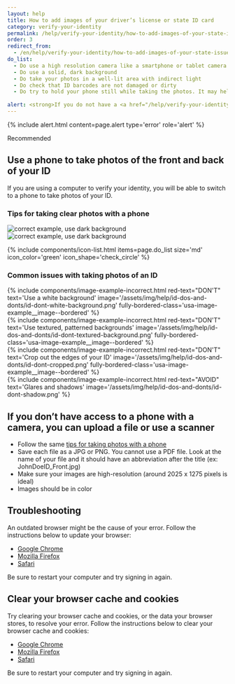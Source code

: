 ```yaml
---
layout: help
title: How to add images of your driver’s license or state ID card
category: verify-your-identity
permalink: /help/verify-your-identity/how-to-add-images-of-your-state-issued-id/
order: 3
redirect_from:
  - /en/help/verify-your-identity/how-to-add-images-of-your-state-issued-id/
do_list: 
  - Do use a high resolution camera like a smartphone or tablet camera. Your computer webcam may not take clear photos.
  - Do use a solid, dark background
  - Do take your photos in a well-lit area with indirect light
  - Do check that ID barcodes are not damaged or dirty
  - Do try to hold your phone still while taking the photos. It may help to prop your arms on the table to steady yourself.
  
alert: <strong>If you do not have a <a href="/help/verify-your-identity/accepted-state-issued-identification/">valid drivers' license or state ID card</a>, you cannot use Login.gov for identity verification.</strong> Please contact the partner agency’s help center to find out what you can do instead."
---
```

{%
  include alert.html
  content=page.alert
  type='error'
  role='alert'
%}

<span class="usa-tag usa-tag--informative">Recommended</span>
## Use a phone to take photos of the front and back of your ID

If you are using a computer to verify your identity, you will be able to switch to a phone to take photos of your ID.

### Tips for taking clear photos with a phone

<div class="grid-row grid-gap">
  <div class="tablet:grid-col">
    <img alt="correct example, use dark background" src="{{ site.baseurl }}/assets/img/help/id-dos-and-donts/id-do-front.png" />
  </div>
  <div class="tablet:grid-col">
    <img alt="correct example, use dark background" src="{{ site.baseurl }}/assets/img/help/id-dos-and-donts/id-do-back.png" />
  </div>
</div>

{%
  include components/icon-list.html
  items=page.do_list
  size='md'
  icon_color='green'
  icon_shape='check_circle'
%}

### Common issues with taking photos of an ID

<div class="grid-row grid-gap">
  <div class="tablet:grid-col">
    {%
      include components/image-example-incorrect.html
      red-text="DON'T"
      text='Use a white background'
      image='/assets/img/help/id-dos-and-donts/id-dont-white-background.png'
      fully-bordered-class='usa-image-example__image--bordered'
    %}
  </div>
  <div class="tablet:grid-col">
    {%
      include components/image-example-incorrect.html
      red-text="DON'T"
      text='Use textured, patterned backgrounds'
      image='/assets/img/help/id-dos-and-donts/id-dont-textured-background.png'
      fully-bordered-class='usa-image-example__image--bordered'
    %}
  </div>
</div>
<div class="grid-row grid-gap">
  <div class="tablet:grid-col">
    {%
      include components/image-example-incorrect.html
      red-text="DON'T"
      text='Crop out the edges of your ID'
      image='/assets/img/help/id-dos-and-donts/id-dont-cropped.png'
      fully-bordered-class='usa-image-example__image--bordered'
    %}
  </div>
  <div class="tablet:grid-col">
    {%
      include components/image-example-incorrect.html
      red-text="AVOID"
      text='Glares and shadows'
      image='/assets/img/help/id-dos-and-donts/id-dont-shadow.png'
    %}
  </div>
</div>

## If you don’t have access to a phone with a camera, you can upload a file or use a scanner
* Follow the same [tips for taking photos with a phone](#use-a-phone-to-take-photos-of-the-front-and-back-of-your-id)
* Save each file as a JPG or PNG. You cannot use a PDF file. Look at the name of your file and it should have an abbreviation after the title (ex: JohnDoeID_Front.jpg)
* Make sure your images are high-resolution (around 2025 x 1275 pixels is ideal)
* Images should be in color

## Troubleshooting

An outdated browser might be the cause of your error. Follow the instructions below to update your browser:

* [Google Chrome](https://support.google.com/chrome/answer/95414?co=GENIE.Platform%3DDesktop&hl=en-US)
* [Mozilla Firefox](https://support.mozilla.org/en-US/kb/update-firefox-latest-version)
* [Safari](https://support.apple.com/en-us/HT204416)

Be sure to restart your computer and try signing in again.

## Clear your browser cache and cookies

Try clearing your browser cache and cookies, or the data your browser stores, to resolve your error. Follow the instructions below to clear your browser cache and cookies:

* [Google Chrome](https://support.google.com/accounts/answer/32050?co=GENIE.Platform%3DDesktop&hl=en)
* [Mozilla Firefox](https://support.mozilla.org/en-US/kb/how-clear-firefox-cache)
* [Safari](https://support.apple.com/en-us/HT201265)

Be sure to restart your computer and try signing in again.